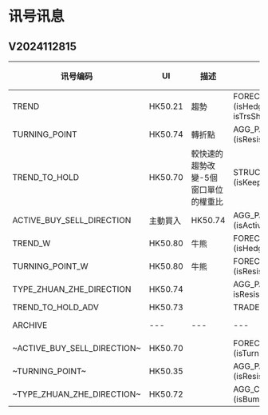 # 讯号讯息

## V2024112815
| 讯号编码 | UI | 描述 | 數據源 | 數據 | 數據 | 生成日期 |
| --- | --- | --- | --- | --- | --- | --- |
| TREND | HK50.21 | 趨勢 | FORECAST_MODEL <br /> (isHedgedShPosition, isHedgedLnPosition, isTrsLn, isTrsSh) | [Live](http://192.168.25.240:3020/symbolmonitor/infolist/FORECAST_MODEL?header=tsFm,tsFmF,isHedgedShPosition,isHedgedLnPosition,isTrsLn,isTrsSh) | [DEV](http://192.168.25.201:3050/symbolmonitor/infolist/FORECAST_MODEL?header=tsFm,tsFmF,isHedgedShPosition,isHedgedLnPosition,isTrsLn,isTrsSh) | 20241108 |
| TURNING_POINT | HK50.74 | 轉折點 | AGG_PATTERN_BY_ACTIVE_BS_AND_VOLUME_DISCH <br /> (isResisUp, isResisDn) | [Live](http://192.168.25.240:3020/symbolmonitor/infolist/AGG_PATTERN_BY_ACTIVE_BS_AND_VOLUME_DISCH?header=tsFm,tsFmF,isResisUp,isResisDn) | [DEV](http://192.168.25.201:3050/symbolmonitor/infolist/AGG_PATTERN_BY_ACTIVE_BS_AND_VOLUME_DISCH?header=tsFm,tsFmF,isResisUp,isResisDn) | 20241125 |
| TREND_TO_HOLD | HK50.70 | 較快速的趨勢改變-5個窗口單位的權重比 | STRUCTURE_ZYJ_GROUP <br /> (isKeepTrendLn, isKeepTrendSh => trendToHoldDir) | [Live](http://192.168.25.240:3020/symbolmonitor/infolist/STRUCTURE_ZYJ_GROUP?header=tsFm,tsFmF,isKeepTrendLn,isKeepTrendSh,trendToHoldDir) | [DEV](http://192.168.25.201:3050/symbolmonitor/infolist/STRUCTURE_ZYJ_GROUP?header=tsFm,tsFmF,isKeepTrendLn,isKeepTrendSh,trendToHoldDir) | 20241108 |
| ACTIVE_BUY_SELL_DIRECTION | 主動買入 | HK50.74 | AGG_PATTERN_BY_ACTIVE_BS_AND_VOLUME_DISCH <br />(isActiveBuy, isActiveSell) | [Live](http://192.168.25.240:3020/symbolmonitor/infolist/AGG_PATTERN_BY_ACTIVE_BS_AND_VOLUME_DISCH?header=tsFm,tsFmF,isActiveBuy,isActiveSell) | [DEV](http://192.168.25.201:3050/symbolmonitor/infolist/AGG_PATTERN_BY_ACTIVE_BS_AND_VOLUME_DISCH?header=tsFm,tsFmF,isActiveBuy,isActiveSell) | 20241126 |
| TREND_W | HK50.80 | 牛熊 | FORECAST_MODEL_MULTI_LOGIC <br /> (isHedgedShPosition, isHedgedLnPosition) | [Live](http://192.168.25.240:3020/symbolmonitor/infolist/FORECAST_MODEL_MULTI_LOGIC?symbol=HSI_WARRANT&header=tsFm,tsFmF,isHedgedShPosition,isHedgedLnPosition) | [DEV](http://192.168.25.201:3050/symbolmonitor/infolist/FORECAST_MODEL_MULTI_LOGIC?symbol=HSI_WARRANT&header=tsFm,tsFmF,isHedgedShPosition,isHedgedLnPosition) | 20241114 |
| TURNING_POINT_W | HK50.80 | 牛熊 | FORECAST_MODEL_MULTI_LOGIC <br /> (isResisUp, isResisDn) | [Live](http://192.168.25.240:3020/symbolmonitor/infolist/FORECAST_MODEL_MULTI_LOGIC?symbol=HSI_WARRANT&header=tsFm,tsFmF,isResisUp,isResisDn) | [DEV](http://192.168.25.201:3050/symbolmonitor/infolist/FORECAST_MODEL_MULTI_LOGIC?symbol=HSI_WARRANT&header=tsFm,tsFmF,isResisUp,isResisDn) | 20241114 |
| TYPE_ZHUAN_ZHE_DIRECTION | HK50.74 | | AGG_PATTERN_BY_ACTIVE_BS_AND_VOLUME_DISCH <br />isResisUp, isResisDn | [Live](http://192.168.25.240:3020/symbolmonitor/infolist/AGG_PATTERN_BY_ACTIVE_BS_AND_VOLUME_DISCH?header=tsFm,tsFmF,isResisUp,isResisDn) | [DEV](http://192.168.25.201:3050/symbolmonitor/infolist/AGG_PATTERN_BY_ACTIVE_BS_AND_VOLUME_DISCH?header=tsFm,tsFmF,isResisUp,isResisDn) | 20241125 |
| TREND_TO_HOLD_ADV | HK50.73 | | TRADE_SIGNAL_TREND_TO_HOLD_ADV | [Live](http://192.168.25.240:3020/symbolmonitor/infolist/TRADE_SIGNAL_TREND_TO_HOLD_ADV) | [DEV](http://192.168.25.201:3050/symbolmonitor/infolist/TRADE_SIGNAL_TREND_TO_HOLD_ADV) | 20241121 |
| ARCHIVE | --- | --- | --- | --- | --- | --- |
| ~ACTIVE_BUY_SELL_DIRECTION~ | HK50.70 | | FORECAST_MODEL_MULTI_LOGIC <br />(isTurningToLn, isTurningToSh) | [Live](http://192.168.25.240:3020/symbolmonitor/infolist/STRUCTURE_ZYJ_GROUP?header=tsFm,tsFmF,isTurningToLn,isTurningToSh) | [DEV](http://192.168.25.201:3050/symbolmonitor/infolist/STRUCTURE_ZYJ_GROUP?header=tsFm,tsFmF,isTurningToLn,isTurningToSh) | 20241108 |
| ~TURNING_POINT~ | HK50.35 | | AGG_PATTERN_BY_ACTIVE_BS_AND_VOLUME_DISCH <br /> (isResisUp_20241029, isResisDn_20241029) | [Live](http://192.168.25.240:3020/symbolmonitor/infolist/FORECAST_MODEL?header=tsFm,tsFmF,isResisUp_20241029,isResisDn_20241029) | [DEV](http://192.168.25.201:3050/symbolmonitor/infolist/STRUCTURE_ZYJ_GROUP?header=tsFm,tsFmF,isKeepTrendLn,isKeepTrendSh,trendToHoldDir) | --- |
| ~TYPE_ZHUAN_ZHE_DIRECTION~ | HK50.72 | | AGG_COMPOSITE_ZYJ_BULL_BEAR_PATTERN (isBumpyByBullBear) | | | 20241120 |

